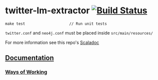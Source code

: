 # twitter-lm-extractor [![Build Status](http://178.62.93.118:8080/job/twitter-lm-extractor/badge/icon)](http://178.62.93.118:8080/job/twitter-lm-extractor/)

```
make test                    // Run unit tests
```

`twitter.conf` and `neo4j.conf` must be placed inside `src/main/resources/`

For more information see this repo's [Scaladoc](https://spike-force-1-bacon-evaluators.github.io/twitter-lm-extractor/#org.sf1bacon.twitterextractor.package)

## [Documentation](https://github.com/spike-force-1-bacon-evaluators/documentation/blob/master/README.md)

### [Ways of Working](https://github.com/spike-force-1-bacon-evaluators/documentation/blob/master/docs/ways-of-working.md)

